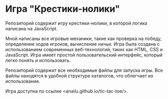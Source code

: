 # Игра "Крестики-нолики"
Репозиторий содержит игру крестики-нолики, в которой логика написана на JavaScript. 

Мной написаны все игровые механики, такие как проверка на победу, определение ходов игроков, вычисление ничьи. Игра была создана с использованием современных веб-технологий, таких как HTML, CSS и JavaScript. Игра имеет простой пользовательский интерфейс, который легко понять и использовать.

Репозиторий содержит все необходимые файлы для запуска игры. Все файлы находятся в удобной структуре каталогов, что облегчает их использование.

Игра доступна по ссылке <anailu.github.io/tic-tac-toe/>.
